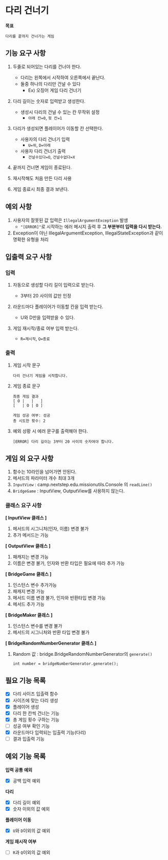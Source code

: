 # **다리 건너기**

**목표**
```
다리를 끝까지 건너가는 게임
```

## **기능 요구 사항**
1. 두줄로 되어있는 다리를 건너야 한다.
   - 다리는 왼쪽에서 시작하여 오른쪽에서 끝난다.
   - 둘중 하나의 다리만 건널 수 있다
     - Ex) 오징어 게임 다리 건너기
2. 다리 길이는 숫자로 입력받고 생성한다.
   - 생성시 다리의 건널 수 있는 칸 무작위 설정
     - `아래 칸=0`, `윗 칸=1`

    
3. 다리가 생성되면 플레이어가 이동할 칸 선택한다.
   - 사용자의 다리 건너기 입력
      - `U=위`, `D=아래`
    - 사용자 다리 건너기 출력
      - `건널수있다=O`, `건널수없다=X`

4. 끝까지 건너면 게임이 종료된다.
5. 재시작해도 처음 만든 다리 사용
6. 게임 종료시 최종 결과 보낸다.


## **예외 사항**
1. 사용자의 잘못된 값 입력은 `IllegalArgumentException` 발생
   - `"[ERROR]"`로 시작하는 에러 메시지 출력 후 **그 부분부터 입력을 다시 받는다.**
2. Exception이 아닌 IllegalArgumentException, IllegalStateException과 같이 명확한 유형을 처리



## **입출력 요구 사항**

### 입력
1. 자동으로 생성할 다리 길이 입력으로 받는다.
    - 3부터 20 사이의 값만 인정

2. 라운드마다 플레이어가 이동할 칸을 입력 받는다.
   - U와 D만을 입력받을 수 있다.
3. 게임 재시작/종료 여부 입력 받는다.
   - `R=재시작`, `Q=종료`

### 출력
1. 게임 시작 문구
   ```
   다리 건너기 게임을 시작합니다.
   ```
2. 게임 종료 문구
   ```
   최종 게임 결과
   [ O |   |   ]
   [   | O | O ]

   게임 성공 여부: 성공
   총 시도한 횟수: 2
   ```
3. 예외 상황 시 에러 문구를 출력해야 한다.
   ```
   [ERROR] 다리 길이는 3부터 20 사이의 숫자여야 합니다.
   ```

## 게임 외 요구 사항

1. 함수는 10라인을 넘어가면 안된다.
2. 메서드의 파라미터 개수 최대 3개
3. `InputView` : camp.nextstep.edu.missionutils.Console 의 `readLine()`
4. `BridgeGame` : InputView, OutputView를 사용하지 않는다.
### 클래스 요구 사항

**[ InputView 클래스 ]**
1. 메서드의 시그니처(인자, 이름) 변경 불가
2. 추가 메서드는 가능

**[ OutputView 클래스 ]**
1. 패캐지는 변경 가능
2. 이름은 변경 불가, 인자와 반환 타입은 필요에 따라 추가 가능

**[ BridgeGame 클래스 ]**
1. 인스턴스 변수 추가가능
2. 패캐지 변경 가능
3. 메서드 이름 변경 불가, 인자와 반환타입 변경 가능
4. 메서드 추가 가능

**[ BridgeMaker 클래스 ]**
1. 인스턴스 변수를 변경 불가
2. 메서드의 시그니처와 반환 타입 변경 불가

**[ BridgeRandomNumberGenerator 클래스 ]**
1. Random 값 : bridge.BridgeRandomNumberGenerator의 `generate()`
   ```
   int number = bridgeNumberGenerator.generate();
   ```

## **필요 기능 목록**
- [X] 다리 사이즈 입출력 함수
- [X] 사이즈에 맞는 다리 생성
- [X] 플레이어 생성
- [X] 다리 한 칸씩 건너는 기능
- [X] 총 게임 횟수 구하는 기능
- [ ] 성공 여부 확인 기능
- [X] 라운드마다 입력되는 입출력 기능(다리)
- [ ] 결과 입출력 기능

## 예외 기능 목록
**입력 공통 예외**
- [X] 공백 입력 예외

**다리**
- [X] 다리 길이 예외
- [x] 숫자 이외의 값 예외

**플레이어 이동**
- [X] `U`와 `D`이외의 값 예외

**게임 재시작 여부**
- [ ] `R`과 `Q`이외의 값 예외